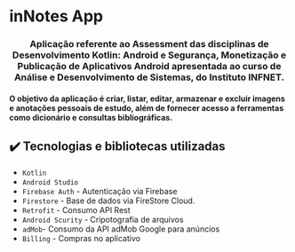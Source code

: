 # inNotes App

<h3 align="center"> 
    Aplicação referente ao Assessment das disciplinas de Desenvolvimento Kotlin: Android e Segurança, Monetização e Publicação de Aplicativos Android apresentada ao curso de Análise e Desenvolvimento de Sistemas, do Instituto INFNET.
</h3>

<h4> 
    O objetivo da aplicação é criar, listar, editar, armazenar e excluir imagens e anotações pessoais de estudo, além de fornecer acesso a ferramentas como dicionário e consultas bibliográficas.
</h4>




## ✔️ Tecnologias e bibliotecas utilizadas 

- ``Kotlin``
- ``Android Studio``
- ``Firebase Auth`` - Autenticação via Firebase
- ``Firestore`` - Base de dados via FireStore Cloud.
- ``Retrofit`` - Consumo API Rest
- ``Android Scurity`` - Cripotografia de arquivos
- ``adMob``- Consumo da API adMob Google para anúncios
- ``Billing`` - Compras no aplicativo





